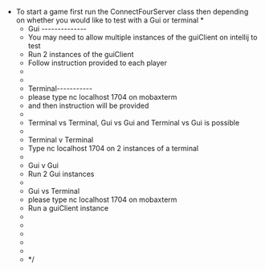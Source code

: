  * To start a game first run the ConnectFourServer  class then depending on whether you would like to test with a Gui or terminal
     *
     * Gui --------------
     * You may need to allow multiple instances of the guiClient on  intellij  to test
     * Run 2 instances of the guiClient
     * Follow instruction provided to each player
     *
     *
     * Terminal-----------
     * please type nc localhost 1704  on mobaxterm
     * and then instruction will be provided
     *
     * Terminal vs Terminal, Gui vs Gui and Terminal vs Gui is possible
     *
     * Terminal v Terminal
     * Type nc localhost 1704 on 2 instances of a terminal
     *
     * Gui v Gui
     * Run 2  Gui instances
     *
     * Gui vs Terminal
     * please type nc localhost 1704  on mobaxterm
     * Run a guiClient instance
     *
     *
     *
     *
     *
     * */
